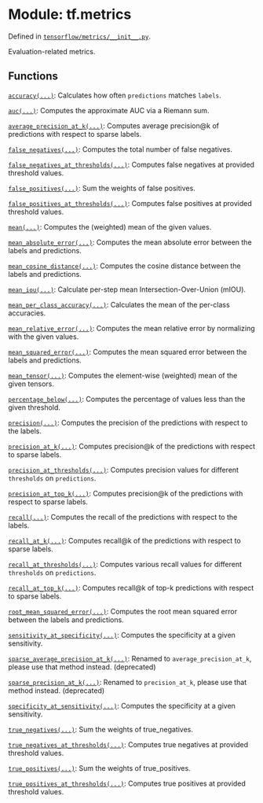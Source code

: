 <div itemscope itemtype="http://developers.google.com/ReferenceObject">
<meta itemprop="name" content="tf.metrics" />
<meta itemprop="path" content="Stable" />
</div>

# Module: tf.metrics



Defined in [`tensorflow/metrics/__init__.py`](https://www.tensorflow.org/code/tensorflow/metrics/__init__.py).

Evaluation-related metrics.

## Functions

[`accuracy(...)`](../tf/metrics/accuracy.md): Calculates how often `predictions` matches `labels`.

[`auc(...)`](../tf/metrics/auc.md): Computes the approximate AUC via a Riemann sum.

[`average_precision_at_k(...)`](../tf/metrics/average_precision_at_k.md): Computes average precision@k of predictions with respect to sparse labels.

[`false_negatives(...)`](../tf/metrics/false_negatives.md): Computes the total number of false negatives.

[`false_negatives_at_thresholds(...)`](../tf/metrics/false_negatives_at_thresholds.md): Computes false negatives at provided threshold values.

[`false_positives(...)`](../tf/metrics/false_positives.md): Sum the weights of false positives.

[`false_positives_at_thresholds(...)`](../tf/metrics/false_positives_at_thresholds.md): Computes false positives at provided threshold values.

[`mean(...)`](../tf/metrics/mean.md): Computes the (weighted) mean of the given values.

[`mean_absolute_error(...)`](../tf/metrics/mean_absolute_error.md): Computes the mean absolute error between the labels and predictions.

[`mean_cosine_distance(...)`](../tf/metrics/mean_cosine_distance.md): Computes the cosine distance between the labels and predictions.

[`mean_iou(...)`](../tf/metrics/mean_iou.md): Calculate per-step mean Intersection-Over-Union (mIOU).

[`mean_per_class_accuracy(...)`](../tf/metrics/mean_per_class_accuracy.md): Calculates the mean of the per-class accuracies.

[`mean_relative_error(...)`](../tf/metrics/mean_relative_error.md): Computes the mean relative error by normalizing with the given values.

[`mean_squared_error(...)`](../tf/metrics/mean_squared_error.md): Computes the mean squared error between the labels and predictions.

[`mean_tensor(...)`](../tf/metrics/mean_tensor.md): Computes the element-wise (weighted) mean of the given tensors.

[`percentage_below(...)`](../tf/metrics/percentage_below.md): Computes the percentage of values less than the given threshold.

[`precision(...)`](../tf/metrics/precision.md): Computes the precision of the predictions with respect to the labels.

[`precision_at_k(...)`](../tf/metrics/precision_at_k.md): Computes precision@k of the predictions with respect to sparse labels.

[`precision_at_thresholds(...)`](../tf/metrics/precision_at_thresholds.md): Computes precision values for different `thresholds` on `predictions`.

[`precision_at_top_k(...)`](../tf/metrics/precision_at_top_k.md): Computes precision@k of the predictions with respect to sparse labels.

[`recall(...)`](../tf/metrics/recall.md): Computes the recall of the predictions with respect to the labels.

[`recall_at_k(...)`](../tf/metrics/recall_at_k.md): Computes recall@k of the predictions with respect to sparse labels.

[`recall_at_thresholds(...)`](../tf/metrics/recall_at_thresholds.md): Computes various recall values for different `thresholds` on `predictions`.

[`recall_at_top_k(...)`](../tf/metrics/recall_at_top_k.md): Computes recall@k of top-k predictions with respect to sparse labels.

[`root_mean_squared_error(...)`](../tf/metrics/root_mean_squared_error.md): Computes the root mean squared error between the labels and predictions.

[`sensitivity_at_specificity(...)`](../tf/metrics/sensitivity_at_specificity.md): Computes the specificity at a given sensitivity.

[`sparse_average_precision_at_k(...)`](../tf/metrics/sparse_average_precision_at_k.md): Renamed to `average_precision_at_k`, please use that method instead. (deprecated)

[`sparse_precision_at_k(...)`](../tf/metrics/sparse_precision_at_k.md): Renamed to `precision_at_k`, please use that method instead. (deprecated)

[`specificity_at_sensitivity(...)`](../tf/metrics/specificity_at_sensitivity.md): Computes the specificity at a given sensitivity.

[`true_negatives(...)`](../tf/metrics/true_negatives.md): Sum the weights of true_negatives.

[`true_negatives_at_thresholds(...)`](../tf/metrics/true_negatives_at_thresholds.md): Computes true negatives at provided threshold values.

[`true_positives(...)`](../tf/metrics/true_positives.md): Sum the weights of true_positives.

[`true_positives_at_thresholds(...)`](../tf/metrics/true_positives_at_thresholds.md): Computes true positives at provided threshold values.

